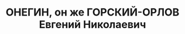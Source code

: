 ---
title: ОНЕГИН, он же ГОРСКИЙ-ОРЛОВ Евгений Николаевич
description: 'Род. в 1898, г. Ленинград, русский, из служащих, обр.: среднее, б/п.
  Проживал: Москва, Большой Власьевский пер., д. 10, кв. 23. Оперативный секретарь
  Строительства канала Москва--Волга и Дмитровского ИТЛ НКВД

  Арестован 16.09.1937. Обв. в участии в к.-р. заговоре. Приговор: в особом порядке,
  09.12.1937 – ВМН. Расстрелян 09.12.1937, г.Москва.

  Реабилитирован военным трибуналом МВО 04.1958'
---